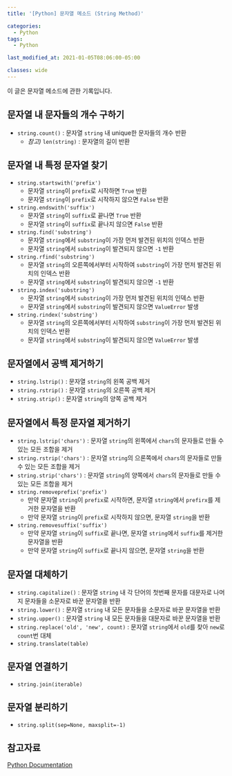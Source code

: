 ```yaml
---
title: '[Python] 문자열 메소드 (String Method)'

categories:
  - Python
tags:
  - Python

last_modified_at: 2021-01-05T08:06:00-05:00

classes: wide
---
```


이 글은 문자열 메소드에 관한 기록입니다.

## 문자열 내 문자들의 개수 구하기

- `string.count()` : 문자열 `string` 내 unique한 문자들의 개수 반환
  - _참고)_ `len(string)` : 문자열의 길이 반환

## 문자열 내 특정 문자열 찾기

- `string.startswith('prefix')`
  - 문자열 `string`이 `prefix`로 시작하면 `True` 반환
  - 문자열 `string`이 `prefix`로 시작하지 않으면 `False` 반환
- `string.endswith('suffix')`
  - 문자열 `string`이 `suffix`로 끝나면 `True` 반환
  - 문자열 `string`이 `suffix`로 끝나지 않으면 `False` 반환
- `string.find('substring')`
  - 문자열 `string`에서 `substring`이 가장 먼저 발견된 위치의 인덱스 반환
  - 문자열 `string`에서 `substring`이 발견되지 않으면 `-1` 반환
- `string.rfind('substring')`
  - 문자열 `string`의 오른쪽에서부터 시작하여 `substring`이 가장 먼저 발견된 위치의 인덱스 반환
  - 문자열 `string`에서 `substring`이 발견되지 않으면 `-1` 반환
- `string.index('substring')`
  - 문자열 `string`에서 `substring`이 가장 먼저 발견된 위치의 인덱스 반환
  - 문자열 `string`에서 `substring`이 발견되지 않으면 `ValueError` 발생
- `string.rindex('substring')`
  - 문자열 `string`의 오른쪽에서부터 시작하여 `substring`이 가장 먼저 발견된 위치의 인덱스 반환
  - 문자열 `string`에서 `substring`이 발견되지 않으면 `ValueError` 발생

## 문자열에서 공백 제거하기

- `string.lstrip()` : 문자열 `string`의 왼쪽 공백 제거
- `string.rstrip()` : 문자열 `string`의 오른쪽 공백 제거
- `string.strip()` : 문자열 `string`의 양쪽 공백 제거

## 문자열에서 특정 문자열 제거하기

- `string.lstrip('chars')` : 문자열 `string`의 왼쪽에서 `chars`의 문자들로 만들 수 있는 모든 조합을 제거
- `string.rstrip('chars')` : 문자열 `string`의 으론쪽에서 `chars`의 문자들로 만들 수 있는 모든 조합을 제거
- `string.strip('chars')` : 문자열 `string`의 양쪽에서 `chars`의 문자들로 만들 수 있는 모든 조합을 제거
- `string.removeprefix('prefix')`
  - 만약 문자열 `string`이 `prefix`로 시작하면, 문자열 `string`에서 `prefirx`를 제거한 문자열을 반환
  - 만약 문자열 `string`이 `prefix`로 시작하지 않으면, 문자열 `string`을 반환
- `string.removesuffix('suffix')`
  - 만약 문자열 `string`이 `suffix`로 끝나면, 문자열 `string`에서 `suffix`를 제거한 문자열을 반환
  - 만약 문자열 `string`이 `suffix`로 끝나지 않으면, 문자열 `string`을 반환

## 문자열 대체하기

- `string.capitalize()` : 문자열 `string` 내 각 단어의 첫번째 문자를 대문자로 나머지 문자들을 소문자로 바꾼 문자열을 반환
- `string.lower()` : 문자열 `string` 내 모든 문자들을 소문자로 바꾼 문자열을 반환
- `string.upper()` : 문자열 `string` 내 모든 문자들을 대문자로 바꾼 문자열을 반환
- `string.replace('old', 'new', count)` : 문자열 `string`에서 `old`를 찾아 `new`로 `count`번 대체
- `string.translate(table)`

## 문자열 연결하기

- `string.join(iterable)`

## 문자열 분리하기

- `string.split(sep=None, maxsplit=-1)`

## 참고자료

[Python Documentation](https://docs.python.org/3/library/stdtypes.html)

